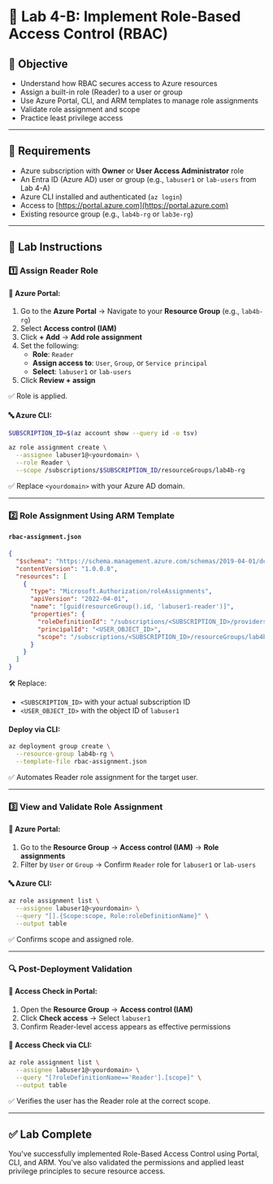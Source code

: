 # 🔐 Lab 4-B: Implement Role-Based Access Control (RBAC)

## 🎯 Objective

- Understand how RBAC secures access to Azure resources
- Assign a built-in role (Reader) to a user or group
- Use Azure Portal, CLI, and ARM templates to manage role assignments
- Validate role assignment and scope
- Practice least privilege access

---

## 🧰 Requirements

- Azure subscription with **Owner** or **User Access Administrator** role
- An Entra ID (Azure AD) user or group (e.g., `labuser1` or `lab-users` from Lab 4-A)
- Azure CLI installed and authenticated (`az login`)
- Access to [https://portal.azure.com](https://portal.azure.com)
- Existing resource group (e.g., `lab4b-rg` or `lab3e-rg`)

---

## 👣 Lab Instructions

### 1️⃣ Assign Reader Role

#### 🔹 Azure Portal:

1. Go to the **Azure Portal** → Navigate to your **Resource Group** (e.g., `lab4b-rg`)
2. Select **Access control (IAM)**
3. Click **+ Add** → **Add role assignment**
4. Set the following:
   - **Role**: `Reader`
   - **Assign access to**: `User`, `Group`, or `Service principal`
   - **Select**: `labuser1` or `lab-users`
5. Click **Review + assign**

✅ Role is applied.

#### 🔤 Azure CLI:

```bash
SUBSCRIPTION_ID=$(az account show --query id -o tsv)

az role assignment create \
  --assignee labuser1@<yourdomain> \
  --role Reader \
  --scope /subscriptions/$SUBSCRIPTION_ID/resourceGroups/lab4b-rg
```

✅ Replace `<yourdomain>` with your Azure AD domain.

---

### 2️⃣ Role Assignment Using ARM Template

#### `rbac-assignment.json`

```json
{
  "$schema": "https://schema.management.azure.com/schemas/2019-04-01/deploymentTemplate.json#",
  "contentVersion": "1.0.0.0",
  "resources": [
    {
      "type": "Microsoft.Authorization/roleAssignments",
      "apiVersion": "2022-04-01",
      "name": "[guid(resourceGroup().id, 'labuser1-reader')]",
      "properties": {
        "roleDefinitionId": "/subscriptions/<SUBSCRIPTION_ID>/providers/Microsoft.Authorization/roleDefinitions/acdd72a7-3385-48ef-bd42-f606fba81ae7",
        "principalId": "<USER_OBJECT_ID>",
        "scope": "/subscriptions/<SUBSCRIPTION_ID>/resourceGroups/lab4b-rg"
      }
    }
  ]
}
```

🛠 Replace:

- `<SUBSCRIPTION_ID>` with your actual subscription ID
- `<USER_OBJECT_ID>` with the object ID of `labuser1`

#### Deploy via CLI:

```bash
az deployment group create \
  --resource-group lab4b-rg \
  --template-file rbac-assignment.json
```

✅ Automates Reader role assignment for the target user.

---

### 3️⃣ View and Validate Role Assignment

#### 🔹 Azure Portal:

1. Go to the **Resource Group** → **Access control (IAM)** → **Role assignments**
2. Filter by `User` or `Group` → Confirm `Reader` role for `labuser1` or `lab-users`

#### 🔤 Azure CLI:

```bash
az role assignment list \
  --assignee labuser1@<yourdomain> \
  --query "[].{Scope:scope, Role:roleDefinitionName}" \
  --output table
```

✅ Confirms scope and assigned role.

---

### 🔍 Post-Deployment Validation

#### 🧪 Access Check in Portal:

1. Open the **Resource Group** → **Access control (IAM)**
2. Click **Check access** → Select `labuser1`
3. Confirm Reader-level access appears as effective permissions

#### 🧪 Access Check via CLI:

```bash
az role assignment list \
  --assignee labuser1@<yourdomain> \
  --query "[?roleDefinitionName=='Reader'].[scope]" \
  --output table
```

✅ Verifies the user has the Reader role at the correct scope.

---

## ✅ Lab Complete

You've successfully implemented Role-Based Access Control using Portal, CLI, and ARM. You've also validated the permissions and applied least privilege principles to secure resource access.

